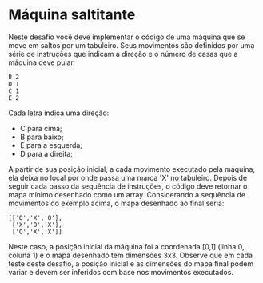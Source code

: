 # Máquina saltitante

Neste desafio você deve implementar o código de uma máquina que se move em
saltos por um tabuleiro. Seus movimentos são definidos por uma série de
instruções que indicam a direção e o número de casas que a máquina deve pular.

```
B 2
D 1
C 1
E 2
```

Cada letra indica uma direção:

- C para cima;
- B para baixo;
- E para a esquerda;
- D para a direita;

A partir de sua posição inicial, a cada movimento executado pela máquina, ela
deixa no local por onde passa uma marca 'X' no tabuleiro. Depois de seguir cada
passo da sequência de instruções, o código deve retornar o mapa mínimo
desenhado como um array. Considerando a sequência de movimentos do exemplo
acima, o mapa desenhado ao final seria:

```
[['O','X','O'],
 ['X','O','X'],
 ['O','X','X']]
```

Neste caso, a posição inicial da máquina foi a coordenada [0,1] (linha 0,
coluna 1) e o mapa desenhado tem dimensões 3x3. Observe que em cada teste deste desafio,
a posição inicial e as dimensões do mapa final podem variar e devem ser inferidos
com base nos movimentos executados.

